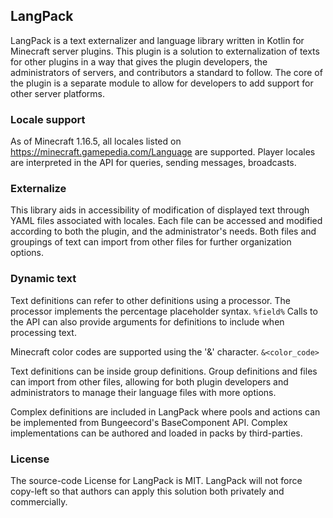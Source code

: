 ## LangPack

LangPack is a text externalizer and language library written in Kotlin for Minecraft server plugins. This plugin is a
solution to externalization of texts for other plugins in a way that gives the plugin developers, the administrators of
servers, and contributors a standard to follow. The core of the plugin is a separate module to allow for developers to
add support for other server platforms.

### Locale support

As of Minecraft 1.16.5, all locales listed on https://minecraft.gamepedia.com/Language are supported. Player locales are
interpreted in the API for queries, sending messages, broadcasts.

### Externalize

This library aids in accessibility of modification of displayed text through YAML files associated with locales. Each
file can be accessed and modified according to both the plugin, and the administrator's needs. Both files and groupings
of text can import from other files for further organization options.

### Dynamic text

Text definitions can refer to other definitions using a processor. The processor implements the percentage
placeholder syntax. `%field%` Calls to the API can also provide arguments for definitions to include when processing text. 

Minecraft color codes are supported using the '&' character. `&<color_code>`

Text definitions can be inside group definitions. Group definitions and files can import from other files, allowing for both plugin developers and administrators to manage their language files with more options.

Complex definitions are included in LangPack where pools and actions can be implemented from Bungeecord's BaseComponent API. Complex implementations can be authored and loaded in packs by third-parties.

### License

The source-code License for LangPack is MIT. LangPack will not force copy-left so that authors can apply this solution both privately and commercially.

